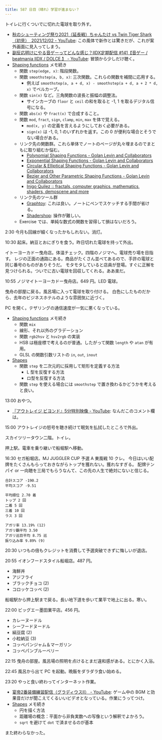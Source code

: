 ```yaml
---
title: 587 日目（晴れ）学習が進まない？
---
```


トイレに行くついでに切れた電球を取り外す。

* [秋のシューティング祭り2021（延長戦）ちゃんたけ vs Twin Tiger Shark（初見）　2021/12/02 - YouTube](https://www.youtube.com/watch?v=goTvD0NIy38):
  この風体で新作とは驚きだが、これが案外画面に見入ってしまう。
* [副反応明けにやる音ゲーってどんな感じ？IIDX定期配信 &#x23;141【音ゲー / beatmania IIDX / DOLCE.】 - YouTube](https://www.youtube.com/watch?v=fiXzFM1QQJA):
  冒頭から少しだけ聴く。
* [Shaping functions](https://thebookofshaders.com/05/) メモ続き
  * 関数 `step(edge, x)`: 階段関数。
  * 関数 `smoothstep(a, b, x)`: 三次関数。これらの関数を補間に応用する。
    * 例えば `smoothstep(a, a + d, x) - smoothstep(a + d, a + 2 * d, x)` でベルカーブ。
  * 関数 `sin(x)` など。三角関数の波長と振幅の調整法。
    * サインカーブの `floor` と `ceil` の和を取ると -1, 1 を取るデジタル信号になる。
  * 関数 `abs(x)` や `fract(x)` で合成すること。
  * 関数 `mod`, `fract`, `sign`, `clamp`, `min`, `max` を体で覚える。
    * `mod(x, y)` の定義を言えるようにしておく必要がある。
    * `sign(x)` は -1, 0, 1 のいずれかを返す。この 0 が便利な場合とそうでない場合がある。
  * リンク先の関数群。これら単体でノートのページが丸々埋まるのでまともに取り組むか悩む。
    * [Polynomial Shaping Functions - Golan Levin and Collaborators](http://www.flong.com/archive/texts/code/shapers_poly/)
    * [Exponential Shaping Functions - Golan Levin and Collaborators](http://www.flong.com/archive/texts/code/shapers_exp/)
    * [Circular &amp; Elliptical Shaping Functions - Golan Levin and Collaborators](http://www.flong.com/archive/texts/code/shapers_circ/)
    * [Bezier and Other Parametric Shaping Functions - Golan Levin and Collaborators](http://www.flong.com/archive/texts/code/shapers_bez/)
    * [Inigo Quilez :: fractals, computer graphics, mathematics, shaders, demoscene and more](https://www.iquilezles.org/www/articles/functions/functions.htm)
  * リンク先のツール群
    * [Graphtoy](https://graphtoy.com/): これは良い。ノートにペンでスケッチする手間が省ける。
    * [Shadershop](http://tobyschachman.com/Shadershop/editor/): 操作が難しい。
  * Exercise では、単純な数式の関数を習得して損はないだろう。

2:30 今月も回線が細くなったかもしれない。消灯。

10:30 起床。納豆とおにぎりを食う。昨日切れた電球を持って外出。

イトーヨーカドー曳舟店。体温チェック。四階のノジマへ。電球売り場を目指す。
レジの正面の通路にある。商品がたくさん並べてあるので、手許の電球と同じ番号のものがありそうだ。
モタモタしていると店員が登場。すぐに正解を見つけられる。ついでに古い電球を回収してくれる。ああ楽だ。

10:55 ノジマイトーヨーカドー曳舟店。649 円。LED 電球。

曳舟の部屋に戻る。風呂場に入って電球を取り付ける。
白色にしたものだから、去年のビジネスホテルのような雰囲気に近づく。

PC を開く。テザリングの通信速度が一気に悪くなっている。

* [Shaping functions](https://thebookofshaders.com/05/) メモ続き
  * 関数 `mix`
  * 線形、それ以外のグラデーション
  * 関数 `rgb2hsv` と `hsv2rgb` の実装
  * HSB は極座標で考えるのが普通。したがって関数 `length` や `atan` が有用。
  * GLSL の関数引数リストの `in`, `out`, `inout`
* [Shapes](https://thebookofshaders.com/07/)
  * 関数 `step` を二次元的に採用して矩形を定義する方法
    * L 型を反復する方法
    * ロ型を反復する方法
  * 関数 `step` を使える場合には `smoothstep` で置き換わるかどうかを考えると良い。

13:00 おやつ。

* [『アウトレイジ ビヨンド』5分特別映像 - YouTube](https://www.youtube.com/watch?v=u4aQRqgTm1Y):
  なんだこのコメント欄は。

15:00 アウトレイジの怒号を聴き続けて眠気を払拭したところで外出。

スカイツリータウン二階。トイレ。

押上駅。電車を乗り継いで船堀駅へ移動。

16:30 セガ船堀店。MJ JUGGLER CUP 予選 A 東風戦 10 クレ。
今日はいい配牌をたくさんもらっておきながらトップを獲れない。獲れなすぎる。
配牌テンパイ or 一向聴を三局でもらうなんて、この先の人生で絶対にないと信じる。

```text
合計スコア -190.2
平均スコア -9.51

平均順位 2.70 着
トップ 2 回
二着 5 回
三着 10 回
ラス 3 回

アガリ率 13.19% (12)
アガリ飜平均 3.50
アガリ巡目平均 8.75 巡
振り込み率 9.89% (9)
```

20:30 いつもの倍もクレジットを消費して予選突破できずに悔しいが退店。

20:55 イオンフードスタイル船堀店。487 円。

* 海鮮丼
* アジフライ
* ブラックチョコ (2)
* コロッケコッペ (2)

船堀駅から押上駅まで戻る。長い地下道を歩いて業平で地上に出る。寒い。

22:00 ビッグエー墨田業平店。456 円。

* カレーヌードル
* シーフードヌードル
* 絹豆腐 (2)
* 小粒納豆 (3)
* コッペパンジャム＆マーガリン
* コッペパンブルーベリー

22:15 曳舟の部屋。風呂場の照明を点けるとまだ違和感がある。とにかく入浴。

22:45 風呂から出て PC を起動。晩飯をダラダラ食い始める。

23:20 やっと食い終わってインターネット作業。

* [宴帝2番装備練習配信（グラディウスII） - YouTube](https://www.youtube.com/watch?v=goBNaScGewY):
  ゲーム中の BGM と効果音だけが聞こえてくるいいビデオとなっている。作業にうってつけ。
* [Shapes](https://thebookofshaders.com/07/) メモ続き
  * 円を描く方法
  * 距離場の概念：平面から非負実数への写像という解釈でよかろう。
  * `sqrt` を避けて `dot` で済ませるのが基本

また終わらなかった。
